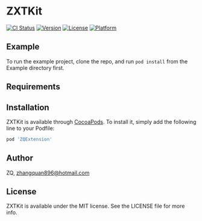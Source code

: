 # ZXTKit

[![CI Status](https://img.shields.io/travis/ZQ/ZXTKit.svg?style=flat)](https://travis-ci.org/ZQ/ZXTKit)
[![Version](https://img.shields.io/cocoapods/v/ZXTKit.svg?style=flat)](https://cocoapods.org/pods/ZXTKit)
[![License](https://img.shields.io/cocoapods/l/ZXTKit.svg?style=flat)](https://cocoapods.org/pods/ZXTKit)
[![Platform](https://img.shields.io/cocoapods/p/ZXTKit.svg?style=flat)](https://cocoapods.org/pods/ZXTKit)

## Example

To run the example project, clone the repo, and run `pod install` from the Example directory first.

## Requirements

## Installation

ZXTKit is available through [CocoaPods](https://cocoapods.org). To install
it, simply add the following line to your Podfile:

```ruby
pod 'ZQExtension'
```

## Author

ZQ, zhangquan896@hotmail.com

## License

ZXTKit is available under the MIT license. See the LICENSE file for more info.
